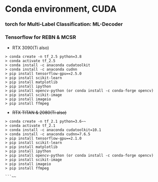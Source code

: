 # Conda environment, CUDA
### torch for Multi-Label Classification: ML-Decoder
### Tensorflow for REBN & MCSR
- RTX 3090(Ti also)
```
> conda create -n tf_2.5 python=3.8
> conda activate tf_2.5
> conda install -c anaconda cudatoolkit
> conda install -c anaconda cudnn
> pip install tensorflow-gpu==2.5.0 
> pip install scikit-learn
> pip install matplotlib
> pip install ipython
> pip install opencv-python (or conda install -c conda-forge opencv)
> pip install scikit-image
> pip install imageio
> pip install ffmpeg

```

- ~~RTX TITAN & 2080(Ti also)~~
```
> conda create -n tf_2.1 python=3.6~~
> conda activate tf_2.1
> conda install -c anaconda cudatoolkit=10.1
> conda install -c anaconda cudnn=7.6.5
> pip install tensorflow-gpu==2.1.0 
> pip install scikit-learn
> pip install matplotlib
> pip install ipython
> pip install opencv-python (or conda install -c conda-forge opencv)
> pip install scikit-image
> pip install imageio
> pip install ffmpeg

```~~
